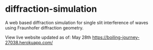 ﻿# diffraction-simulation
A web based diffraction simulation for single slit interference of waves using Fraunhofer diffraction geometry.

View live website updated as of: May 28th
https://boiling-journey-27038.herokuapp.com/
